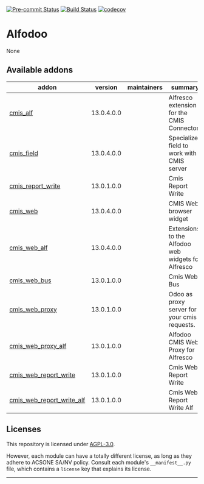 
<!-- /!\ Non OCA Context : Set here the badge of your runbot / runboat instance. -->
[![Pre-commit Status](https://github.com/acsone/alfodoo/actions/workflows/pre-commit.yml/badge.svg?branch=13.0)](https://github.com/acsone/alfodoo/actions/workflows/pre-commit.yml?query=branch%3A13.0)
[![Build Status](https://github.com/acsone/alfodoo/actions/workflows/test.yml/badge.svg?branch=13.0)](https://github.com/acsone/alfodoo/actions/workflows/test.yml?query=branch%3A13.0)
[![codecov](https://codecov.io/gh/acsone/alfodoo/branch/13.0/graph/badge.svg)](https://codecov.io/gh/acsone/alfodoo)
<!-- /!\ Non OCA Context : Set here the badge of your translation instance. -->

<!-- /!\ do not modify above this line -->

# Alfodoo

None

<!-- /!\ do not modify below this line -->

<!-- prettier-ignore-start -->

[//]: # (addons)

Available addons
----------------
addon | version | maintainers | summary
--- | --- | --- | ---
[cmis_alf](cmis_alf/) | 13.0.4.0.0 |  | Alfresco extension for the CMIS Connector
[cmis_field](cmis_field/) | 13.0.4.0.0 |  | Specialized field to work with a CMIS server
[cmis_report_write](cmis_report_write/) | 13.0.1.0.0 |  | Cmis Report Write
[cmis_web](cmis_web/) | 13.0.4.0.0 |  | CMIS Web browser widget
[cmis_web_alf](cmis_web_alf/) | 13.0.4.0.0 |  | Extensions to the Alfodoo web widgets for Alfresco
[cmis_web_bus](cmis_web_bus/) | 13.0.1.0.0 |  | Cmis Web Bus
[cmis_web_proxy](cmis_web_proxy/) | 13.0.1.0.0 |  | Odoo as proxy server for your cmis requests.
[cmis_web_proxy_alf](cmis_web_proxy_alf/) | 13.0.1.0.0 |  | Alfodoo CMIS Web Proxy for Alfresco
[cmis_web_report_write](cmis_web_report_write/) | 13.0.1.0.0 |  | Cmis Web Report Write
[cmis_web_report_write_alf](cmis_web_report_write_alf/) | 13.0.1.0.0 |  | Cmis Web Report Write Alf

[//]: # (end addons)

<!-- prettier-ignore-end -->

## Licenses

This repository is licensed under [AGPL-3.0](LICENSE).

However, each module can have a totally different license, as long as they adhere to ACSONE SA/NV
policy. Consult each module's `__manifest__.py` file, which contains a `license` key
that explains its license.

----
<!-- /!\ Non OCA Context : Set here the full description of your organization. -->
